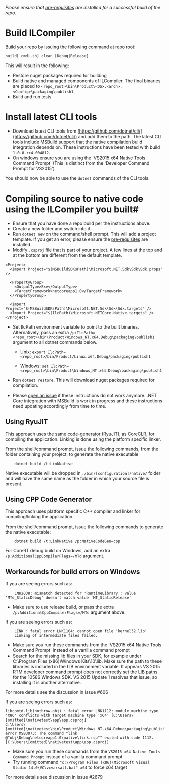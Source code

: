 _Please ensure that [pre-requisites](prerequisites-for-building.md) are installed for a successful build of the repo._

# Build ILCompiler #

Build your repo by issuing the following command at repo root:

```
build[.cmd|.sh] clean [Debug|Release]
```

This will result in the following:

- Restore nuget packages required for building
- Build native and managed components of ILCompiler. The final binaries are placed to `<repo_root>\bin\Product\<OS>.<arch>.<Config>\packaging\publish1`.
- Build and run tests

# Install latest CLI tools

* Download latest CLI tools from [https://github.com/dotnet/cli/](https://github.com/dotnet/cli/) and add them to the path. The latest CLI tools include MSBuild support that the native compilation build integration depends on. These instructions have been tested with build `1.0.0-rc4-004812`.
* On windows ensure you are using the 'VS2015 x64 Native Tools Command Prompt'
    (This is distinct from the 'Developer Command Prompt for VS2015')

You should now be able to use the `dotnet` commands of the CLI tools.

# Compiling source to native code using the ILCompiler you built#

* Ensure that you have done a repo build per the instructions above.
* Create a new folder and switch into it. 
* Run `dotnet new` on the command/shell prompt. This will add a project template. If you get an error, please ensure the [pre-requisites](prerequisites-for-building.md) are installed. 
* Modify `.csproj` file that is part of your project. A few lines at the top and at the bottom are different from the default template.

```
<Project>
  <Import Project="$(MSBuildSDKsPath)\Microsoft.NET.Sdk\Sdk\Sdk.props" />

  <PropertyGroup>
    <OutputType>Exe</OutputType>
    <TargetFramework>netcoreapp1.0</TargetFramework>
  </PropertyGroup>

  <Import Project="$(MSBuildSDKsPath)\Microsoft.NET.Sdk\Sdk\Sdk.targets" />
  <Import Project="$(IlcPath)\Microsoft.NETCore.Native.targets" />
</Project>
```

* Set IlcPath environment variable to point to the built binaries. Alternatively, pass an extra `/p:IlcPath=<repo_root>\bin\Product\Windows_NT.x64.Debug\packaging\publish1` argument to all dotnet commands below.

    * Unix: `export IlcPath=<repo_root>/bin/Product/Linux.x64.Debug/packaging/publish1`

    * Windows: `set IlcPath=<repo_root>\bin\Product\Windows_NT.x64.Debug\packaging\publish1`

* Run `dotnet restore`. This will download nuget packages required for compilation.

* Please [open an issue](https://github.com/dotnet/corert/issues) if these instructions do not work anymore. .NET Core integration with MSBuild is work in progress and these instructions need updating accordingly from time to time.

## Using RyuJIT ##

This approach uses the same code-generator (RyuJIT), as [CoreCLR](https://github.com/dotnet/coreclr), for compiling the application. Linking is done using the platform specific linker.

From the shell/command prompt, issue the following commands, from the folder containing your project, to generate the native executable

``` 
    dotnet build /t:LinkNative
``` 

Native executable will be dropped in `./bin/[configuration]/native/` folder and will have the same name as the folder in which your source file is present.

## Using CPP Code Generator ##

This approach uses platform specific C++ compiler and linker for compiling/linking the application.

From the shell/command prompt, issue the following commands to generate the native executable:

``` 
    dotnet build /t:LinkNative /p:NativeCodeGen=cpp
```

For CoreRT debug build on Windows, add an extra `/p:AdditionalCppCompilerFlags=/MTd` argument.

## Workarounds for build errors on Windows ##

If you are seeing errors such as:

```
    LNK2038: mismatch detected for 'RuntimeLibrary': value 'MTd_StaticDebug' doesn't match value 'MT_StaticRelease'
```

- Make sure to use release build, or pass the extra `/p:AdditionalCppCompilerFlags=/MTd` argument above.

If you are seeing errors such as: 

```
    LINK : fatal error LNK1104: cannot open file 'kernel32.lib'
    Linking of intermediate files failed.
```

 - Make sure you run these commands from the 'VS2015 x64 Native Tools Command Prompt' instead of a vanilla command prompt
 - Search for the missing lib files in your SDK, for example under C:\Program Files (x86)\Windows Kits\10\lib. Make sure the path to these libraries is included in the LIB environment variable. It appears VS 2015 RTM developer command prompt does not correctly set the LIB paths for the 10586 Windows SDK. VS 2015 Update 1 resolves that issue, so installing it is another alternative.

For more details see the discussion in issue #606

If you are seeing errors such as:

```
libcpmtd.lib(nothrow.obj) : fatal error LNK1112: module machine type 'X86' conflicts with target machine type 'x64' [C:\Users\[omitted]\nativetest\app\app.csproj]
C:\Users\[omitted]\nativetest\bin\Product\Windows_NT.x64.Debug\packaging\publish1\Microsoft.NETCore.Native.targets(151,5): error MSB3073: The command "link  @"obj\Debug\netcoreapp1.0\native\link.rsp"" exited with code 1112. [C:\Users\[omitted]\nativetest\app\app.csproj]
```

- Make sure you run these commands from the `VS2015 x64 Native Tools Command Prompt` instead of a vanilla command prompt
- Try running command `"c:\Program Files (x86)\Microsoft Visual Studio 14.0\VC\vcvarsall.bat" x64` to force x64 target

For more details see discussion in issue #2679

